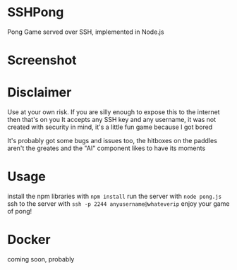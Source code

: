 # SSHPong
Pong Game served over SSH, implemented in Node.js

# Screenshot


# Disclaimer
Use at your own risk. If you are silly enough to expose this to the internet then that's on you
It accepts any SSH key and any username, it was not created with security in mind, it's a little fun game because I got bored

It's probably got some bugs and issues too, the hitboxes on the paddles aren't the greates and the "AI" component likes to have its moments


# Usage
install the npm libraries with `npm install`
run the server with `node pong.js`
ssh to the server with `ssh -p 2244 anyusername@whateverip`
enjoy your game of pong!

# Docker
coming soon, probably


